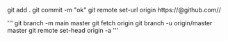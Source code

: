 git add .
git commit -m "ok"
git remote set-url origin https://<token>@github.com/<username>/<repo>

'''
git branch -m main master
git fetch origin
git branch -u origin/master master
git remote set-head origin -a
'''
